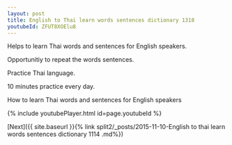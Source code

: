 ```yaml
---
layout: post
title: English to Thai learn words sentences dictionary 1318 
youtubeId: ZFUT8XOElu8
---
```

 
 
Helps to learn Thai words and sentences for English speakers.

Opportunitiy to repeat the words sentences. 

Practice Thai language. 
 
10 minutes practice every day. 
 
How to learn Thai words and sentences for English speakers 
 
{% include youtubePlayer.html id=page.youtubeId %}
 
 
[Next]({{ site.baseurl }}{% link  split2/_posts/2015-11-10-English to thai learn words sentences dictionary 1114 .md%})
 
